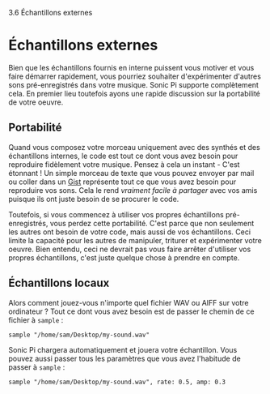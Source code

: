 3.6 Échantillons externes

# Échantillons externes

Bien que les échantillons fournis en interne puissent vous motiver et 
vous faire démarrer rapidement, vous pourriez souhaiter d'expérimenter 
d'autres sons pré-enregistrés dans votre musique. Sonic Pi supporte 
complètement cela. En premier lieu toutefois ayons une rapide discussion 
sur la portabilité de votre oeuvre.

## Portabilité

Quand vous composez votre morceau uniquement avec des synthés et des 
échantillons internes, le code est tout ce dont vous avez besoin pour 
reproduire fidèlement votre musique. Pensez à cela un instant - C'est 
étonnant ! Un simple morceau de texte que vous pouvez envoyer par mail 
ou coller dans un [Gist](https://gist.github.com) représente tout ce 
que vous avez besoin pour reproduire vos sons. Cela le rend *vraiment 
facile à partager* avec vos amis puisque ils ont juste besoin de se 
procurer le code.

Toutefois, si vous commencez à utiliser vos propres échantillons 
pré-enregistrés, vous perdez cette portabilité. C'est parce que non 
seulement les autres ont besoin de votre code, mais aussi de vos 
échantillons. Ceci limite la capacité pour les autres de manipuler, 
triturer et expérimenter votre oeuvre. Bien entendu, ceci ne devrait 
pas vous faire arrêter d'utiliser vos propres échantillons, c'est 
juste quelque chose à prendre en compte.

<!-- ## Support Freesound -->

<!-- Un noyen d'obtenir la faculté d'expérimenter de nouveaux sons tout en gardant-->
<!-- la portabilité du code est d'utiliser le site [Freesound](http:freesound.org) -->
<!-- http://freesound.org est un site web qui permet de mettre en ligne et partager -->
<!-- des échantillons. Chaque échantillon téléchargé obtient un numéro spécial -->
<!-- (comme un numéro de téléphone) que vous pouvez utiliser pour récupérer cet -->
<!-- échantillon depuis Sonic Pi. Le seul inconvénient est que vous devez avoir -->
<!-- une connexion internet pour que ça fonctionne. -->

<!-- Si vous avez actuellement internet, essayez-le pour vous-même : -->

<!-- ``` -->
<!-- freesound 24787 -->
<!-- ``` -->

<!-- La première fois que vous ferez cela, vous entendrez un `:elec_beep` -->
<!-- standard comme gardien de la place numéro 24787. Y -->


## Échantillons locaux


Alors comment jouez-vous n'importe quel fichier WAV ou AIFF sur votre
ordinateur ? Tout ce dont vous avez besoin est de passer le chemin de ce
fichier à `sample` :

```
sample "/home/sam/Desktop/my-sound.wav"
```

Sonic Pi chargera automatiquement et jouera votre échantillon. Vous pouvez
aussi passer tous les paramètres que vous avez l'habitude de passer 
à `sample` :

```
sample "/home/sam/Desktop/my-sound.wav", rate: 0.5, amp: 0.3
```
